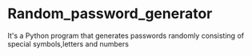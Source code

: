 # Random_password_generator
It's a Python program that generates passwords randomly consisting of special symbols,letters and numbers
